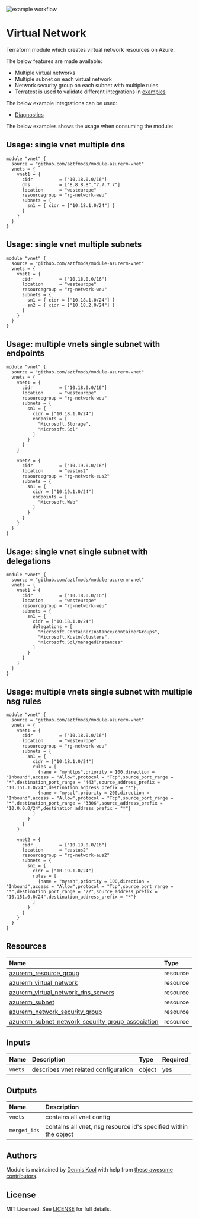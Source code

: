 ![example workflow](https://github.com/dkooll/terraform-azurerm-vnet/actions/workflows/validate.yml/badge.svg)

# Virtual Network

Terraform module which creates virtual network resources on Azure.

The below features are made available:

- Multiple virtual networks
- Multiple subnet on each virtual network
- Network security group on each subnet with multiple rules
- Terratest is used to validate different integrations in [examples](examples)

The below example integrations can be used:

- [Diagnostics](examples/diagnostic-settings/main.tf)

The below examples shows the usage when consuming the module:

## Usage: single vnet multiple dns

```hcl
module "vnet" {
  source = "github.com/aztfmods/module-azurerm-vnet"
  vnets = {
    vnet1 = {
      cidr          = ["10.18.0.0/16"]
      dns           = ["8.8.8.8","7.7.7.7"]
      location      = "westeurope"
      resourcegroup = "rg-network-weu"
      subnets = {
        sn1 = { cidr = ["10.18.1.0/24"] }
      }
    }
  }
}
```

## Usage: single vnet multiple subnets

```hcl
module "vnet" {
  source = "github.com/aztfmods/module-azurerm-vnet"
  vnets = {
    vnet1 = {
      cidr          = ["10.18.0.0/16"]
      location      = "westeurope"
      resourcegroup = "rg-network-weu"
      subnets = {
        sn1 = { cidr = ["10.18.1.0/24"] }
        sn2 = { cidr = ["10.18.2.0/24"] }
      }
    }
  }
}
```

## Usage: multiple vnets single subnet with endpoints

```hcl
module "vnet" {
  source = "github.com/aztfmods/module-azurerm-vnet"
  vnets = {
    vnet1 = {
      cidr          = ["10.18.0.0/16"]
      location      = "westeurope"
      resourcegroup = "rg-network-weu"
      subnets = {
        sn1 = {
          cidr = ["10.18.1.0/24"]
          endpoints = [
            "Microsoft.Storage",
            "Microsoft.Sql"
          ]
        }
      }
    }

    vnet2 = {
      cidr          = ["10.19.0.0/16"]
      location      = "eastus2"
      resourcegroup = "rg-network-eus2"
      subnets = {
        sn1 = {
          cidr = ["10.19.1.0/24"]
          endpoints = [
            "Microsoft.Web"
          ]
        }
      }
    }
  }
}
```

## Usage: single vnet single subnet with delegations

```hcl
module "vnet" {
  source = "github.com/aztfmods/module-azurerm-vnet"
  vnets = {
    vnet1 = {
      cidr          = ["10.18.0.0/16"]
      location      = "westeurope"
      resourcegroup = "rg-network-weu"
      subnets = {
        sn1 = {
          cidr = ["10.18.1.0/24"]
          delegations = [
            "Microsoft.ContainerInstance/containerGroups",
            "Microsoft.Kusto/clusters",
            "Microsoft.Sql/managedInstances"
          ]
        }
      }
    }
  }
}
```

## Usage: multiple vnets single subnet with multiple nsg rules

```hcl
module "vnet" {
  source = "github.com/aztfmods/module-azurerm-vnet"
  vnets = {
    vnet1 = {
      cidr          = ["10.18.0.0/16"]
      location      = "westeurope"
      resourcegroup = "rg-network-weu"
      subnets = {
        sn1 = {
          cidr = ["10.18.1.0/24"]
          rules = [
            {name = "myhttps",priority = 100,direction = "Inbound",access = "Allow",protocol = "Tcp",source_port_range = "*",destination_port_range = "443",source_address_prefix = "10.151.1.0/24",destination_address_prefix = "*"},
            {name = "mysql",priority = 200,direction = "Inbound",access = "Allow",protocol = "Tcp",source_port_range = "*",destination_port_range = "3306",source_address_prefix = "10.0.0.0/24",destination_address_prefix = "*"}
          ]
        }
      }
    }

    vnet2 = {
      cidr          = ["10.19.0.0/16"]
      location      = "eastus2"
      resourcegroup = "rg-network-eus2"
      subnets = {
        sn1 = {
          cidr = ["10.19.1.0/24"]
          rules = [
            {name = "myssh",priority = 100,direction = "Inbound",access = "Allow",protocol = "Tcp",source_port_range = "*",destination_port_range = "22",source_address_prefix = "10.151.0.0/24",destination_address_prefix = "*"}
          ]
        }
      }
    }
  }
}
```

## Resources

| Name | Type |
| :-- | :-- |
| [azurerm_resource_group](https://registry.terraform.io/providers/hashicorp/azurerm/latest/docs/resources/resource_group) | resource |
| [azurerm_virtual_network](https://registry.terraform.io/providers/hashicorp/azurerm/latest/docs/resources/virtual_network) | resource |
| [azurerm_virtual_network_dns_servers](https://registry.terraform.io/providers/hashicorp/azurerm/latest/docs/resources/virtual_network_dns_servers) | resource |
| [azurerm_subnet](https://registry.terraform.io/providers/hashicorp/azurerm/latest/docs/resources/subnet) | resource |
| [azurerm_network_security_group](https://registry.terraform.io/providers/hashicorp/azurerm/latest/docs/resources/network_security_group) | resource |
| [azurerm_subnet_network_security_group_association](https://registry.terraform.io/providers/hashicorp/azurerm/latest/docs/resources/subnet_network_security_group_association) | resource |

## Inputs

| Name | Description | Type | Required |
| :-- | :-- | :-- | :-- |
| `vnets` | describes vnet related configuration | object | yes |

## Outputs

| Name | Description |
| :-- | :-- |
| `vnets` | contains all vnet config |
| `merged_ids` | contains all vnet, nsg resource id's specified within the object |

## Authors

Module is maintained by [Dennis Kool](https://github.com/dkooll) with help from [these awesome contributors](https://github.com/aztfmods/module-azurerm-vnet/graphs/contributors).

## License

MIT Licensed. See [LICENSE](https://github.com/aztfmods/module-azurerm-vnet/blob/main/LICENSE) for full details.